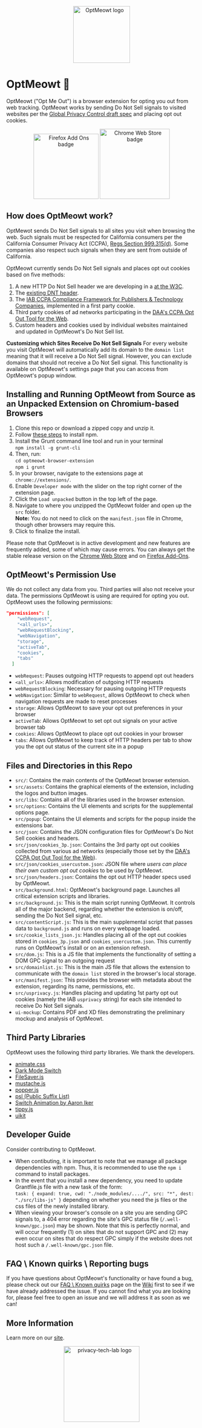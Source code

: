 <p align="center">
  <img src="https://github.com/privacy-tech-lab/optmeowt-browser-extension/blob/issue-19/src/assets/cat-w-text/optmeow-logo-circle.png" width="150px" height="150px" alt="OptMeowt logo">
<p>

# OptMeowt 🐾

OptMeowt ("Opt Me Out") is a browser extension for opting you out from web tracking. OptMeowt works by sending Do Not Sell signals to visited websites per the [Global Privacy Control draft spec](https://globalprivacycontrol.org/) and placing opt out cookies.

<p align="center">
  <img src="https://github.com/privacy-tech-lab/optmeowt-browser-extension/blob/main/firefox-add-ons-badge.png" width="172px" href="https://addons.mozilla.org/en-US/firefox/addon/optmeowt/" alt="Firefox Add Ons badge">
  <img src="https://github.com/privacy-tech-lab/optmeowt-browser-extension/blob/main/chrome-web-store-badge.png" width="185px" href="https://chrome.google.com/webstore/detail/optmeowt/hdbnkdbhglahihjdbodmfefogcjbpgbo" alt="Chrome Web Store badge">
<p>

## How does OptMeowt work?

OptMewot sends Do Not Sell signals to all sites you visit when browsing the web. Such signals must be respected for California consumers per the California Consumer Privacy Act (CCPA), [Regs Section 999.315(d)](https://oag.ca.gov/sites/all/files/agweb/pdfs/privacy/oal-sub-final-text-of-regs.pdf). Some companies also respect such signals when they are sent from outside of California.

OptMeowt currently sends Do Not Sell signals and places opt out cookies based on five methods:

1. A new HTTP Do Not Sell header we are developing in a [at the W3C](https://github.com/privacycg/proposals/issues/10).
2. The [existing DNT header](https://www.w3.org/TR/tracking-dnt/).
3. The [IAB CCPA Compliance Framework for Publishers & Technology Companies](https://iabtechlab.com/standards/ccpa/), implemented in a first party cookie.
4. Third party cookies of ad networks participating in the [DAA's CCPA Opt Out Tool for the Web](https://digitaladvertisingalliance.org/integrate-webchoices-ccpa).
5. Custom headers and cookies used by individual websites maintained and updated in OptMeowt's Do Not Sell list.

**Customizing which Sites Receive Do Not Sell Signals**
For every website you visit OptMeowt will automatically add its domain to the `domain list` meaning that it will receive a Do Not Sell signal. However, you can exclude domains that should not receive a Do Not Sell signal. This functionality is available on OptMeowt's settings page that you can access from OptMeowt's popup window.

## Installing and Running OptMeowt from Source as an Unpacked Extension on Chromium-based Browsers

1. Clone this repo or download a zipped copy and unzip it.
2. Follow [these steps](https://www.npmjs.com/get-npm) to install npm.
3. Install the Grunt command line tool and run in your terminal\
   `npm install -g grunt-cli`
4. Then, run:\
   `cd optmeowt-browser-extension`\
   `npm i grunt`
5. In your browser, navigate to the extensions page at `chrome://extensions/`.
6. Enable `Developer mode` with the slider on the top right corner of the extension page.
7. Click the `Load unpacked` button in the top left of the page.
8. Navigate to where you unzipped the OptMeowt folder and open up the `src` folder.\
   **Note:** You do not need to click on the `manifest.json` file in Chrome, though other browsers may require this.
9. Click to finalize the install.

Please note that OptMeowt is in active development and new features are frequently added, some of which may cause errors. You can always get the stable release version on the [Chrome Web Store](https://chrome.google.com/webstore/detail/optmeowt/hdbnkdbhglahihjdbodmfefogcjbpgbo) and on [Firefox Add-Ons](https://addons.mozilla.org/en-US/firefox/addon/optmeowt/).

## OptMeowt's Permission Use

We do not collect any data from you. Third parties will also not receive your data. The permissions OptMeowt is using are required for opting you out. OptMeowt uses the following permissions:

```json
"permissions": [
    "webRequest",
    "<all_urls>",
    "webRequestBlocking",
    "webNavigation",
    "storage",
    "activeTab",
    "cookies",
    "tabs"
  ]
```

- `webRequest`: Pauses outgoing HTTP requests to append opt out headers
- `<all_urls>`: Allows modification of outgoing HTTP requests
- `webRequestBlocking`: Necessary for pausing outgoing HTTP requests
- `webNavigation`: Similar to `webRequest`, allows OptMeowt to check when navigation requests are made to reset processes
- `storage`: Allows OptMeowt to save your opt out preferences in your browser
- `activeTab`: Allows OptMeowt to set opt out signals on your active browser tab
- `cookies`: Allows OptMeowt to place opt out cookies in your browser
- `tabs`: Allows OptMeowt to keep track of HTTP headers per tab to show you the opt out status of the current site in a popup

## Files and Directories in this Repo

- `src/`: Contains the main contents of the OptMeowt browser extension.
- `src/assets`: Contains the graphical elements of the extension, including the logos and button images.
- `src/libs`: Contains all of the libraries used in the browser extension.
- `src/options`: Contains the UI elements and scripts for the supplemental options page.
- `src/popup`: Contains the UI elements and scripts for the popup inside the extensions bar.
- `src/json`: Contains the JSON configuration files for OptMeowt's Do Not Sell cookies and headers.
- `src/json/cookies_3p.json`: Contains the 3rd party opt out cookies collected from various ad networks (especially those set by the [DAA's CCPA Opt Out Tool for the Web](https://optout.privacyrights.info/?c=1)).
- `src/json/cookies_usercustom.json`: JSON file where _users can place their own custom opt out cookies_ to be used by OptMeowt.
- `src/json/headers.json`: Contains the opt out HTTP header specs used by OptMeowt.
- `src/background.html`: OptMeowt's background page. Launches all critical extension scripts and libraries.
- `src/background.js`: This is the main script running OptMeowt. It controls all of the major backend, regarding whether the extension is on/off, sending the Do Not Sell signal, etc.
- `src/contentScript.js`: This is the main supplemental script that passes data to `background.js` and runs on every webpage loaded.
- `src/cookie_lists_json.js`: Handles placing all of the opt out cookies stored in `cookies_3p.json` and `cookies_usercustom.json`. This currently runs on OptMeowt's install or on an extension refresh.
- `src/dom.js`: This is a JS file that implements the functionality of setting a DOM GPC signal to an outgoing request
- `src/domainlist.js`: This is the main JS file that allows the extension to communicate with the `domain list` stored in the browser's local storage.
- `src/manifest.json`: This provides the browser with metadata about the extension, regarding its name, permissions, etc.
- `src/usprivacy.js`: Handles placing and updating 1st party opt out cookies (namely the IAB `usprivacy` string) for each site intended to receive Do Not Sell signals.
- `ui-mockup`: Contains PDF and XD files demonstrating the preliminary mockup and analysis of OptMeowt.

## Third Party Libraries

OptMeowt uses the following third party libraries. We thank the developers.

- [animate.css](https://github.com/animate-css/animate.css)
- [Dark Mode Switch](https://github.com/coliff/dark-mode-switch)
- [FileSaver.js](https://github.com/eligrey/FileSaver.js)
- [mustache.js](https://github.com/janl/mustache.js)
- [popper.js](https://github.com/popperjs/popper-core)
- [psl (Public Suffix List)](https://github.com/lupomontero/psl)
- [Switch Animation by Aaron Iker](https://codepen.io/aaroniker/pen/oaQdQZ)
- [tippy.js](https://github.com/atomiks/tippyjs)
- [uikit](https://github.com/uikit/uikit)

## Developer Guide

Consider contributing to OptMeowt.

- When contibuting, it is important to note that we manage all package dependencies with npm. Thus, it is recommended to use the `npm i` command to install packages.
- In the event that you install a new dependency, you need to update Grantfile.js file with a new task of the form:\
  `task: { expand: true, cwd: "./node_modules/..../", src: "*", dest: "./src/libs-js" }` depending on whether you need the js files or the css files of the newly installed library.
- When viewing your browser's console on a site you are sending GPC signals to, a 404 error regarding the site's GPC status file (`/.well-known/gpc.json`) may be shown. Note that this is perfectly normal, and will occur frequently (1) on sites that do not support GPC and (2) may even occur on sites that do respect GPC simply if the website does not host such a `/.well-known/gpc.json` file.
  
## FAQ \ Known quirks \ Reporting bugs

If you have questions about OptMeowt's functionality or have found a bug, please check out our [FAQ \ Known quirks](https://github.com/privacy-tech-lab/optmeowt-browser-extension/wiki/FAQ-%5C-Known-quirks) page on the [Wiki](https://github.com/privacy-tech-lab/optmeowt-browser-extension/wiki) first to see if we have already addressed the issue. If you cannot find what you are looking for, please feel free to open an issue and we will address it as soon as we can!

## More Information

Learn more on our [site](https://privacytechlab.org/optmeowt).

<p align="center">
  <img src="https://github.com/privacy-tech-lab/optmeowt-browser-extension/blob/main/plt_logo.png" width="200px" height="200px" alt="privacy-tech-lab logo">
<p>
